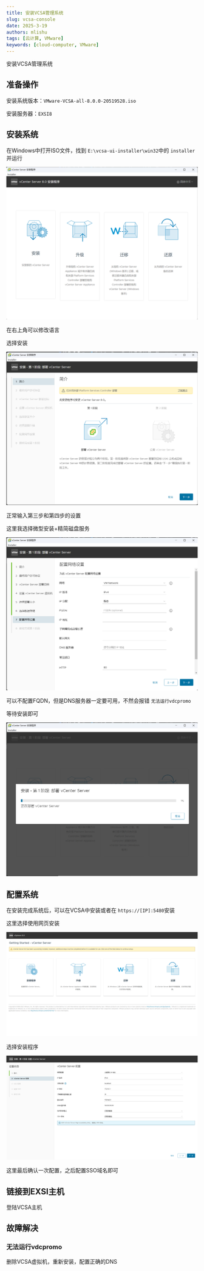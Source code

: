 ```yaml
---
title: 安装VCSA管理系统
slug: vcsa-console
date: 2025-3-19
authors: mlishu
tags: [云计算, VMware]
keywords: [cloud-computer, VMware]
---
```

安装VCSA管理系统

<!-- truncate -->

## 准备操作

安装系统版本：`VMware-VCSA-all-8.0.0-20519528.iso`

安装服务器：`EXSI8`

## 安装系统

在Windows中打开ISO文件，找到 `E:\vcsa-ui-installer\win32`中的 `installer`并运行

![1742396563810](image/05-installVCSA/1742396563810.png)

在右上角可以修改语言

选择安装

![1742396589119](image/05-installVCSA/1742396589119.png)

正常输入第三步和第四步的设置

这里我选择微型安装+精简磁盘服务

![1742396675401](image/05-installVCSA/1742396675401.png)

可以不配置FQDN，但是DNS服务器一定要可用，不然会报错 `无法运行vdcpromo`

等待安装即可

![1742396726066](image/05-installVCSA/1742396726066.png)

## 配置系统

在安装完成系统后，可以在VCSA中安装或者在 `https://[IP]:5480`安装

这里选择使用网页安装

![1742398837653](image/05-installVCSA/1742398837653.png)

选择安装程序

![1742398888240](image/05-installVCSA/1742398888240.png)

这里最后确认一次配置，之后配置SSO域名即可

## 链接到EXSI主机

登陆VCSA主机

## 故障解决

### 无法运行vdcpromo

删除VCSA虚拟机，重新安装，配置正确的DNS
